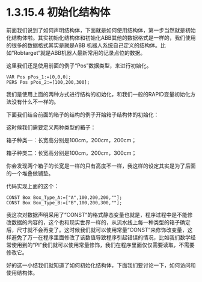 # 1.3.15.4 初始化结构体

前面我们说到了如何声明结构体，下面就是如何使用结构体，第一步当然就是初始化结构体啦。其实初始化结构体和初始化ABB其他的数据格式是一样的，我们使用的很多的数据格式其实是就是ABB 机器人系统自己定义的结构体。比如“Robtarget“就是ABB机器人最新常用的记录点位的数据。

这里我们还是使用前面的例子“Pos”数据类型，来进行初始化。

```text
VAR Pos pPos_1:=[0,0,0];
PERS Pos pPos_2:=[100,200,300];
```

我们是使用上面的两种方式进行结构的初始化，和我们一般的RAPID变量初始化方法没有什么不一样的。

下面我们结合前面的箱子的结构的例子开始箱子结构体的初始化：

这时候我们需要定义两种类型的箱子：

箱子种类一：长宽高分别是100cm，200cm，200cm；

箱子种类二：长宽高分别是100cm，200cm，300cm；

你会发现两个箱子的长宽是一样的只有高度不一样，我这样的设定其实是为了后面的一个堆叠做铺垫。

代码实现上面的这个：

```text
CONST Box Box_Type_A:=["A",100,200,200,""];
CONST Box Box_Type_B:=["B",100,200,300,""];
```

我这次对数据声明采用了“CONST“的格式静态变量也就是，程序过程中是不能修改数据的内容的，这个也和现实世界一样的，从流水线上每一种类型的箱子确定后，尺寸就不会再变了。这时候我们就可以使用常量“CONST”来修饰改变量，这样避免了万一在程序里面修改了该数值导致程序引起错误的情况，比如我们数学经常使用到的“PI”我们就可以使用常量修饰，我们在程序里面仅仅需要读取，不需要修改它。

好的这一小结我们就知道了如何初始化结构体，下面我们要讨论一下，如何访问和使用结构体。